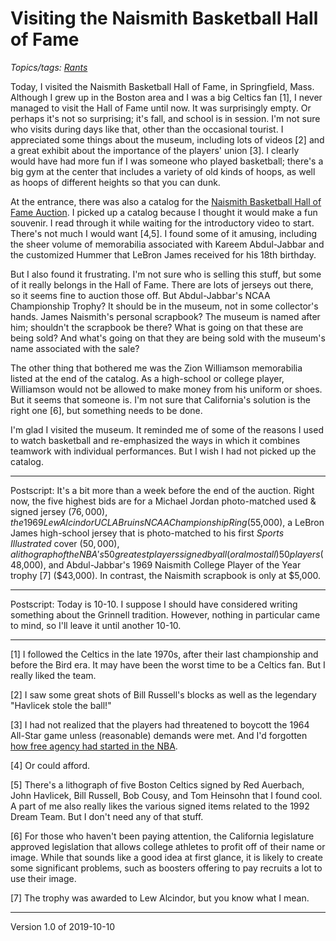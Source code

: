 Visiting the Naismith Basketball Hall of Fame
=============================================

*Topics/tags: [Rants](index-rants)*

Today, I visited the Naismith Basketball Hall of Fame, in Springfield,
Mass.  Although I grew up in the Boston area and I was a big Celtics
fan [1], I never managed to visit the Hall of Fame until now.  It
was surprisingly empty.  Or perhaps it's not so surprising; it's
fall, and school is in session.  I'm not sure who visits during
days like that, other than the occasional tourist.  I appreciated
some things about the museum, including lots of videos [2] and a great
exhibit about the importance of the players' union [3].  I clearly would
have had more fun if I was someone who played basketball; there's
a big gym at the center that includes a variety of old kinds of
hoops, as well as hoops of different heights so that you can dunk.

At the entrance, there was also a catalog for the [Naismith Basketball
Hall of Fame
Auction](https://goldinauctions.com/Category/Naismith_Basketball_Hall_of_Fame_Auction-236.html).
I picked up a catalog because I thought it would make a fun souvenir.
I read through it while waiting for the introductory video to start.
There's not much I would want [4,5].  I found some of it amusing, including
the sheer volume of memorabilia associated with Kareem Abdul-Jabbar and
the customized Hummer that LeBron James received for his 18th birthday.

But I also found it frustrating.  I'm not sure who is selling this
stuff, but some of it really belongs in the Hall of Fame.  There
are lots of jerseys out there, so it seems fine to auction those
off.  But Abdul-Jabbar's NCAA Championship Trophy?  It should be
in the museum, not in some collector's hands.  James Naismith's
personal scrapbook?  The museum is named after him; shouldn't the
scrapbook be there?  What is going on that these are being sold?
And what's going on that they are being sold with the museum's name
associated with the sale?

The other thing that bothered me was the Zion Williamson memorabilia
listed at the end of the catalog.  As a high-school or college player,
Williamson would not be allowed to make money from his uniform or
shoes.  But it seems that someone is.  I'm not sure that California's
solution is the right one [6], but something needs to be done.

I'm glad I visited the museum.  It reminded me of some of the reasons
I used to watch basketball and re-emphasized the ways in which it
combines teamwork with individual performances.  But I wish I had not
picked up the catalog.

---

Postscript: It's a bit more than a week before the end of the
auction.  Right now, the five highest bids are for a Michael Jordan
photo-matched used & signed jersey ($76,000), the 1969 Lew Alcindor
UCLA Bruins NCAA Championship Ring ($55,000), a LeBron James
high-school jersey that is photo-matched to his first _Sports
Illustrated_ cover ($50,000), a lithograph of the NBA's 50 greatest
players signed by all (or almost all) 50 players ($48,000), and
Abdul-Jabbar's 1969 Naismith College Player of the Year trophy [7]
($43,000).  In contrast, the Naismith scrapbook is only at $5,000.

---

Postscript: Today is 10-10.  I suppose I should have considered
writing something about the Grinnell tradition.  However, nothing
in particular came to mind, so I'll leave it until another 10-10.

---

[1] I followed the Celtics in the late 1970s, after their last
championship and before the Bird era.  It may have been the worst
time to be a Celtics fan.  But I really liked the team.

[2] I saw some great shots of Bill Russell's blocks as well as the
legendary "Havlicek stole the ball!"

[3] I had not realized that the players had threatened to boycott
the 1964 All-Star game unless (reasonable) demands were met.  And
I'd forgotten [how free agency had started in the
NBA](https://www.oscarrobertson.com/oscar-robertson-rule).

[4] Or could afford.

[5] There's a lithograph of five Boston Celtics signed by Red
Auerbach, John Havlicek, Bill Russell, Bob Cousy, and Tom Heinsohn
that I found cool.  A part of me also really likes the various
signed items related to the 1992 Dream Team.  But I don't need any
of that stuff.

[6] For those who haven't been paying attention, the California 
legislature approved legislation that allows college athletes to
profit off of their name or image.  While that sounds like a good
idea at first glance, it is likely to create some significant problems,
such as boosters offering to pay recruits a lot to use their image.

[7] The trophy was awarded to Lew Alcindor, but you know what I mean.

---

Version 1.0 of 2019-10-10
